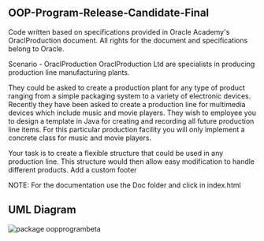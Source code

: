 ## OOP-Program-Release-Candidate-Final

Code written based on specifications provided in Oracle Academy's OraclProduction document. All rights for the document and specifications belong to Oracle.

Scenario - OraclProduction OraclProduction Ltd are specialists in producing production line manufacturing plants.

They could be asked to create a production plant for any type of product ranging from a simple packaging system to a variety of electronic devices. Recently they have been asked to create a production line for multimedia devices which include music and movie players. They wish to employee you to design a template in Java for creating and recording all future production line items. For this particular production facility you will only implement a concrete class for music and movie players.

Your task is to create a flexible structure that could be used in any production line. This structure would then allow easy modification to handle different products. Add a custom footer

NOTE: For the documentation use the Doc folder and click in index.html


## UML Diagram



![package oopprogrambeta](https://user-images.githubusercontent.com/42677141/49419515-2c298700-f755-11e8-849d-860e6e024e56.png)
